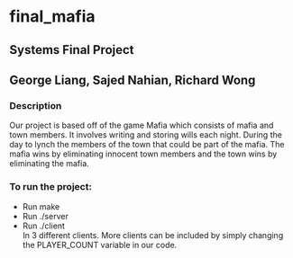 # final_mafia
## Systems Final Project
## George Liang, Sajed Nahian, Richard Wong

### Description
Our project is based off of the game Mafia which consists of mafia and town members. It involves writing and storing wills each night. During the day to lynch the members of the town that could be part of the mafia. The mafia wins by eliminating innocent town members and the town wins by eliminating the mafia.

### To run the project:
- Run make <br/>
- Run ./server <br/>
- Run ./client <br/> In 3 different clients. More clients can be included by simply changing the PLAYER_COUNT variable in our code.

